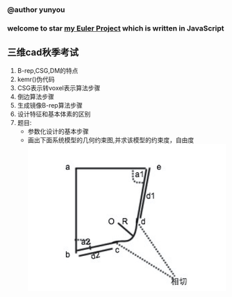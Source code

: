 ### @author yunyou 
### welcome to star [my Euler Project](https://github.com/csyunyou/Euler ) which is written in JavaScript
## 三维cad秋季考试 
1. B-rep,CSG,DM的特点
2. kemr()伪代码
3. CSG表示转voxel表示算法步骤
4. 倒边算法步骤
5. 生成镜像B-rep算法步骤
6. 设计特征和基本体素的区别
7. 题目:
    - 参数化设计的基本步骤
    - 画出下面系统模型的几何约束图,并求该模型的约束度，自由度
    ![exam.jpg](exam.jpg)
    
